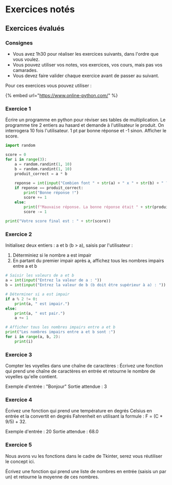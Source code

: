 # Exercices notés

## Exercices évalués

### Consignes

* Vous avez 1h30 pour réaliser les exercices suivants, dans l'ordre que vous voulez.
* Vous pouvez utiliser vos notes, vos exercices, vos cours, mais pas vos camarades.
* Vous devez faire valider chaque exercice avant de passer au suivant.

Pour ces exercices vous pouvez utiliser :

{% embed url="https://www.online-python.com/" %}

### Exercice 1

Écrire un programme en python pour réviser ses tables de multiplication. Le programme tire 2 entiers au hasard et demande à l'utilisateur le produit. On interrogera 10 fois l'utilisateur. 1 pt par bonne réponse et -1 sinon. Afficher le score.



```python
import random

score = 0
for i in range(3):
    a = random.randint(1, 10)
    b = random.randint(1, 10)
    produit_correct = a * b
    
    reponse = int(input("Combien font " + str(a) + " x " + str(b) + " ? "))
    if reponse == produit_correct:
        print("Bonne réponse !")
        score += 1
    else:
        print(f"Mauvaise réponse. La bonne réponse était " + str(produit_correct) + ".")
        score -= 1
    
print("Votre score final est : " + str(score))
```

### Exercice 2

Initialisez deux entiers : a et b (b > a), saisis par l'utilisateur :

1. Déterminiez si le nombre a est impair
2. En partant du premier impair après a, affichez tous les nombres impairs entre a et b



```python
# Saisir les valeurs de a et b
a = int(input("Entrez la valeur de a : "))
b = int(input("Entrez la valeur de b (b doit être supérieur à a) : "))

# Déterminer si a est impair
if a % 2 != 0:
    print(a, " est impair.")
else:
    print(a, " est pair.")
    a += 1

# Afficher tous les nombres impairs entre a et b
print("Les nombres impairs entre a et b sont :")
for i in range(a, b, 2):
    print(i)
```

### Exercice 3

Compter les voyelles dans une chaîne de caractères : Écrivez une fonction qui prend une chaîne de caractères en entrée et retourne le nombre de voyelles qu'elle contient.

Exemple d'entrée : "Bonjour" Sortie attendue : 3

### Exercice 4

Écrivez une fonction qui prend une température en degrés Celsius en entrée et la convertit en degrés Fahrenheit en utilisant la formule : F = (C \* 9/5) + 32.

Exemple d'entrée : 20 Sortie attendue : 68.0

### Exercice 5

Nous avons vu les fonctions dans le cadre de Tkinter, serez vous réutiliser le concept ici.

Écrivez une fonction qui prend une liste de nombres en entrée (saisis un par un) et retourne la moyenne de ces nombres.
